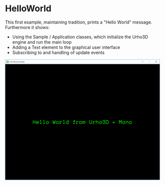  HelloWorld
=============

This first example, maintaining tradition, prints a "Hello World" message.
Furthermore it shows:
- Using the Sample / Application classes, which initialize the Urho3D engine and run the main loop
- Adding a Text element to the graphical user interface
- Subscribing to and handling of update events

![Screenshot](Screenshot.png)